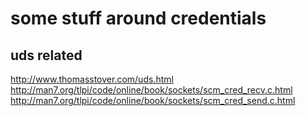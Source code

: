 some stuff around credentials
=============================

uds related
------------
http://www.thomasstover.com/uds.html
http://man7.org/tlpi/code/online/book/sockets/scm_cred_recv.c.html
http://man7.org/tlpi/code/online/book/sockets/scm_cred_send.c.html
